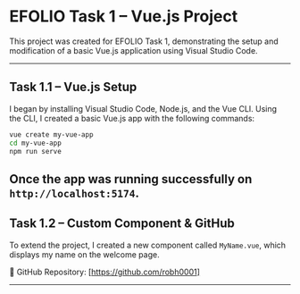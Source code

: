 # EFOLIO Task 1 – Vue.js Project

This project was created for EFOLIO Task 1, demonstrating the setup and modification of a basic Vue.js application using Visual Studio Code.

---

## Task 1.1 – Vue.js Setup

I began by installing Visual Studio Code, Node.js, and the Vue CLI. Using the CLI, I created a basic Vue.js app with the following commands:

```bash
vue create my-vue-app
cd my-vue-app
npm run serve
```

Once the app was running successfully on `http://localhost:5174`.
---

## Task 1.2 – Custom Component & GitHub

To extend the project, I created a new component called `MyName.vue`, which displays my name on the welcome page.


🔗 GitHub Repository: [https://github.com/robh0001]

---

